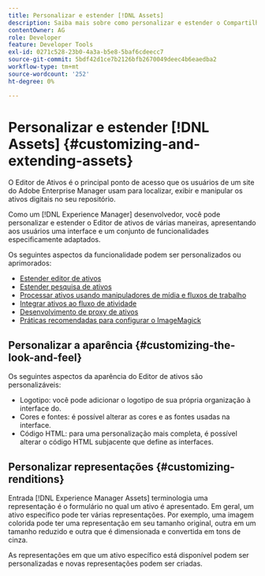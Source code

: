 ```yaml
---
title: Personalizar e estender [!DNL Assets]
description: Saiba mais sobre como personalizar e estender o Compartilhamento de ativos e o Editor de ativos, que apresentam aos usuários uma interface e um conjunto de funcionalidades especificamente adaptados.
contentOwner: AG
role: Developer
feature: Developer Tools
exl-id: 0271c528-23b0-4a3a-b5e8-5baf6cdeecc7
source-git-commit: 5bdf42d1ce7b2126bfb2670049deec4b6eaedba2
workflow-type: tm+mt
source-wordcount: '252'
ht-degree: 0%

---
```


# Personalizar e estender [!DNL Assets] {#customizing-and-extending-assets}

O Editor de Ativos é o principal ponto de acesso que os usuários de um site do Adobe Enterprise Manager usam para localizar, exibir e manipular os ativos digitais no seu repositório.

Como um [!DNL Experience Manager] desenvolvedor, você pode personalizar e estender o Editor de ativos de várias maneiras, apresentando aos usuários uma interface e um conjunto de funcionalidades especificamente adaptados.

Os seguintes aspectos da funcionalidade podem ser personalizados ou aprimorados:

* [Estender editor de ativos](asseteditorx.md)
* [Estender pesquisa de ativos](searchx.md)
* [Processar ativos usando manipuladores de mídia e fluxos de trabalho](media-handlers.md)
* [Integrar ativos ao fluxo de atividade](extending-activity-stream.md)
* [Desenvolvimento de proxy de ativos](proxy.md)
* [Práticas recomendadas para configurar o ImageMagick](best-practices-for-imagemagick.md)

## Personalizar a aparência {#customizing-the-look-and-feel}

Os seguintes aspectos da aparência do Editor de ativos são personalizáveis:

* Logotipo: você pode adicionar o logotipo de sua própria organização à interface do.
* Cores e fontes: é possível alterar as cores e as fontes usadas na interface.
* Código HTML: para uma personalização mais completa, é possível alterar o código HTML subjacente que define as interfaces.

## Personalizar representações {#customizing-renditions}

Entrada [!DNL Experience Manager Assets] terminologia uma representação é o formulário no qual um ativo é apresentado. Em geral, um ativo específico pode ter várias representações. Por exemplo, uma imagem colorida pode ter uma representação em seu tamanho original, outra em um tamanho reduzido e outra que é dimensionada e convertida em tons de cinza.

As representações em que um ativo específico está disponível podem ser personalizadas e novas representações podem ser criadas.

